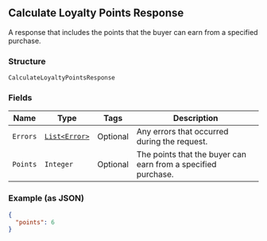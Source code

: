 ## Calculate Loyalty Points Response

A response that includes the points that the buyer can earn from 
a specified purchase.

### Structure

`CalculateLoyaltyPointsResponse`

### Fields

| Name | Type | Tags | Description |
|  --- | --- | --- | --- |
| `Errors` | [`List<Error>`](/doc/models/error.md) | Optional | Any errors that occurred during the request. |
| `Points` | `Integer` | Optional | The points that the buyer can earn from a specified purchase. |

### Example (as JSON)

```json
{
  "points": 6
}
```

